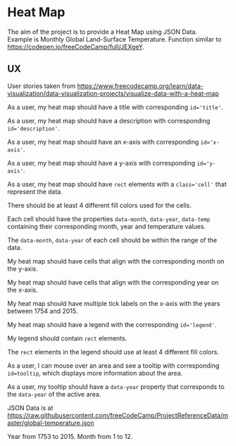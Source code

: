 # Heat Map

The aim of the project is to provide a Heat Map using JSON Data.  
Example is Monthly Global Land-Surface Temperature.  Function similar to
https://codepen.io/freeCodeCamp/full/JEXgeY.

## UX

User stories taken from https://www.freecodecamp.org/learn/data-visualization/data-visualization-projects/visualize-data-with-a-heat-map

As a user, my heat map should have a title with corresponding `id='title'`.

As a user, my heat map should have a description with corresponding `id='description'`.

As a user, my heat map should have an x-axis with corresponding `id='x-axis'`.

As a user, my heat map should have a y-axis with corresponding `id='y-axis'`.

As a user, my heat map should have `rect` elements with a `class='cell'` that represent
the data.

There should be at least 4 different fill colors used for the cells.

Each cell should have the properties `data-month`, `data-year`, `data-temp` containing their
corresponding month, year and temperature values.

The `data-month`, `data-year` of each cell should be within the range of the data.

My heat map should have cells that align with the corresponding month on the y-axis.

My heat map should have cells that align with the corresponding year on the x-axis.

My heat map should have multiple tick labels on the x-axis with the years between 1754 and 2015.

My heat map should have a legend with the corresponding `id='legend'`.

My legend should contain `rect` elements.

The `rect` elements in the legend should use at least 4 different fill colors.

As a user, I can mouse over an area and see a tooltip with corresponding `id=tooltip`, which displays
more information about the area.

As a user, my tooltip should have a `data-year` property that corresponds to the `data-year` of the
active area.

JSON Data is at https://raw.githubusercontent.com/freeCodeCamp/ProjectReferenceData/master/global-temperature.json

Year from 1753 to 2015.  Month from 1 to 12.




